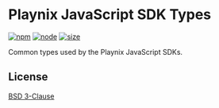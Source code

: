 # Playnix JavaScript SDK Types
[![npm][npm]][npm-url]
[![node][node]][node-url]
[![size][size]][size-url]


Common types used by the Playnix JavaScript SDKs.


## License

[BSD 3-Clause](./LICENSE)

[npm]: https://img.shields.io/npm/v/playnix-types.svg
[npm-url]: https://www.npmjs.com/package/playnix-types
[node]: https://img.shields.io/node/v/playnix-types.svg
[node-url]: https://nodejs.org
[size]: https://packagephobia.now.sh/badge?p=playnix-types
[size-url]: https://packagephobia.com/result?p=playnix-types
